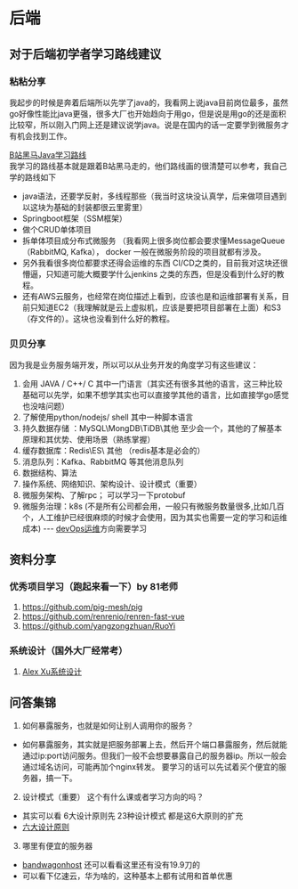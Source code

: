 # 后端
## 对于后端初学者学习路线建议

### 粘粘分享
我起步的时候是奔着后端所以先学了java的，我看网上说java目前岗位最多，虽然go好像性能比java更强，很多大厂也开始趋向于用go，但是说是用go的还是面积比较窄，所以刚入门网上还是建议说学java。说是在国内的话一定要学到微服务才有机会找到工作。  

[B站黑马Java学习路线](https://www.bilibili.com/opus/494817843530680807)  
我学习的路线基本就是跟着B站黑马走的，他们路线画的很清楚可以参考，我自己学的路线如下 
- java语法，还要学反射，多线程那些（我当时这块没认真学，后来做项目遇到以这块为基础的封装都很云里雾里）
- Springboot框架（SSM框架） 
- 做个CRUD单体项目 
- 拆单体项目成分布式微服务 （我看网上很多岗位都会要求懂MessageQueue（RabbitMQ, Kafka）， docker 一般在微服务阶段的项目就都有涉及。 
- 另外我看很多岗位都要求还得会运维的东西 CI/CD之类的，目前我对这块还很懵逼，只知道可能大概要学什么jenkins 之类的东西，但是没看到什么好的教程。
- 还有AWS云服务，也经常在岗位描述上看到，应该也是和运维部署有关系，目前只知道EC2（我理解就是云上虚拟机，应该是要把项目部署在上面）和S3（存文件的）。这块也没看到什么好的教程。

### 贝贝分享
因为我是业务服务端开发，所以可以从业务开发的角度学习有这些建议：
1. 会用 JAVA / C++/ C 其中一门语言（其实还有很多其他的语言，这三种比较基础可以先学，如果不想学其实也可以直接学其他的语言，比如直接学go感觉也没啥问题）
2. 了解使用python/nodejs/ shell 其中一种脚本语言
3. 持久数据存储 ：MySQL\MongDB\TiDB\其他   至少会一个，其他的了解基本原理和其优势、使用场景（熟练掌握）
4. 缓存数据库：Redis\ES\ 其他 （redis基本是必会的）
5. 消息队列：Kafka、RabbitMQ 等其他消息队列
6. 数据结构、算法
7. 操作系统、网络知识、架构设计、设计模式（重要）
8. 微服务架构、了解rpc； 可以学习一下protobuf
9. 微服务治理：k8s (不是所有公司都会用，一般只有微服务数量很多,比如几百个，人工维护已经很麻烦的时候才会使用，因为其实也需要一定的学习和运维成本) --- [devOps运维](./dev-ops.md)方向需要学习

## 资料分享
### 优秀项目学习（跑起来看一下）by 81老师
1. https://github.com/pig-mesh/pig
2. https://github.com/renrenio/renren-fast-vue
3. https://github.com/yangzongzhuan/RuoYi

### 系统设计（国外大厂经常考）
1. [Alex Xu系统设计](https://github.com/mukul96/System-Design-AlexXu/blob/master/System%20Design%20Interview%20An%20Insider%E2%80%99s%20Guide%20by%20Alex%20Xu%20(z-lib.org).pdf)

## 问答集锦
1. 如何暴露服务，也就是如何让别人调用你的服务？  
- 如何暴露服务，其实就是把服务部署上去，然后开个端口暴露服务，然后就能通过ip:port访问服务。但我们一般不会想要暴露自己的服务器ip。所以一般会通过域名访问，可能再加个nginx转发。 要学习的话可以先试着买个便宜的服务器，搞一下。

2. 设计模式（重要）  这个有什么课或者学习方向的吗？ 
- 其实可以看 6大设计原则先 23种设计模式 都是这6大原则的扩充
- [六大设计原则](https://blog.csdn.net/Allen202/article/details/143231363)

3. 哪里有便宜的服务器
- [bandwagonhost](https://bandwagonhost.com/) 还可以看看这里还有没有19.9刀的
- 可以看下亿速云，华为啥的，这种基本上都有试用和首单优惠


